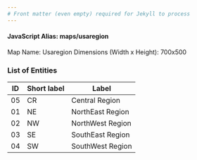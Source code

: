 ```yaml
---
# Front matter (even empty) required for Jekyll to process
---
```


#### JavaScript Alias: maps/usaregion

Map Name: Usaregion
Dimensions (Width x Height): 700x500





### List of Entities

ID | Short label | Label
---|---|---|
05|CR|Central Region
01|NE|NorthEast Region
02|NW|NorthWest Region
03|SE|SouthEast Region
04|SW|SouthWest Region

